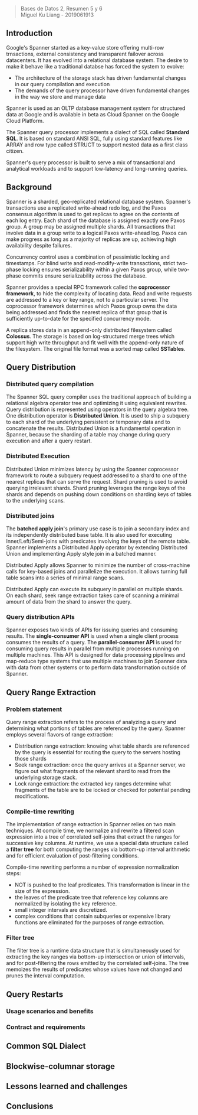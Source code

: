 > Bases de Datos 2, Resumen 5 y 6  
> Miguel Ku Liang - 2019061913

## Introduction

Google's Spanner started as a key-value store offering multi-row trnsactions, external consistency and transparent failover across datacenters. It has evolved into a relational database system. The desire to make it behave like a traditional databse has forced the system to evolve:
* The architecture of the storage stack has driven fundamental changes in our query compilation and execution
* The demands of the query processor have driven fundamental changes in the way we store and manage data

Spanner is used as an OLTP database management system for structured data at Google and is available in beta as Cloud Spanner on the Google Cloud Platform. 

The Spanner query processor implements a dialect of SQL called **Standard SQL**. It is based on standard ANSI SQL, fully using standard features like ARRAY and row type called STRUCT to support nested data as a first class citizen. 

Spanner's query processor is built to serve a mix of transactional and analytical workloads and to support low-latency and long-running queries.

## Background

Spanner is a sharded, geo-replicated relational database system. Spanner's transactions use a replicated write-ahead redo log, and the Paxos consensus algorithm is used to get replicas to agree on the contents of each log entry. Each shard of the database is assigned exactly one Paxos group. A group may be assigned multiple shards. All transactions that involve data in a group write to a logical Paxos write-ahead log. Paxos can make progress as long as a majority of replicas are up, achieving high availability despite failures.

Concurrency control uses a combination of pessimistic locking and timestamps. For blind write and read-modify-write transactions, strict two-phase locking ensures serializability within a given Paxos group, while two-phase commits ensure serializability across the database. 

Spanner provides a special RPC framework called the **coprocessor framework**, to hide the complexity of locating data. Read and write requests are addressed to a key or key range, not to a particular server. The coprocessor framework determines which Paxos group owns the data being addressed and finds the nearest replica of that group that is sufficiently up-to-date for the specified concurrency mode. 

A replica stores data in an append-only distributed filesystem called **Colossus**. The storage is based on log-structured merge trees which support high write throughput and fit well with the append-only nature of the filesystem. The original file format was a sorted map called **SSTables**.

## Query Distribution

### Distributed query compilation

The Spanner SQL query compiler uses the traditional approach of building a relational algebra operator tree and optimizing it using equivalent rewrites. Query distribution is represented using operators in the query algebra tree. One distribution operator is **Distributed Union**. It is used to ship a subquery to each shard of the underlying persistent or temporary data and to concatenate the results. Distributed Union is a fundamental operation in Spanner, because the sharding of a table may change during query execution and after a query restart.

### Distributed Execution

Distributed Union minimizes latency by using the Spanner coprocessor framework to route a subquery request addressed to a shard to one of the nearest replicas that can serve the request. Shard pruning is used to avoid querying irrelevant shards. Shard pruning leverages the range keys of the shards and depends on pushing down conditions on sharding keys of tables to the underlying scans.

### Distributed joins

The **batched apply join**'s primary use case is to join a secondary index and its independently distributed base table. It is also used for executing Inner/Left/Semi-joins with predicates involving the keys of the remote table. Spanner implements a Distributed Apply operator by extending Distributed Union and implementing Apply style join in a batched manner.

Distributed Apply allows Spanner to minimize the number of cross-machine calls for key-based joins and parallelize the execution. It allows turning full table scans into a series of minimal range scans.

Distributed Apply can execute its subquery in parallel on multiple shards. On each shard, seek range extraction takes care of scanning a minimal amount of data from the shard to answer the query.

### Query distribution APIs

Spanner exposes two kinds of APIs for issuing queries and consuming results. The **single-consumer API** is used when a single client process consumes the results of a query. The **parallel-consumer API** is used for consuming query results in parallel from multiple processes running on multiple machines. This API is designed for data processing pipelines and map-reduce type systems that use multiple machines to join Spanner data with data from other systems or to perform data transformation outside of Spanner.

## Query Range Extraction

### Problem statement

Query range extraction refers to the process of analyzing a query and determining what portions of tables are referenced by the query. Spanner employs several flavors of range extraction:
* Distribution range extraction: knowing what table shards are referenced by the query is essential for routing the query to the servers hosting those shards
* Seek range extraction: once the query arrives at a Spanner server, we figure out what fragments of the relevant shard to read from the underlying storage stack.
* Lock range extraction: the extracted key ranges determine what fragments of the table are to be locked or checked for potential pending modifications.

### Compile-time rewriting

The implementation of range extraction in Spanner relies on two main techniques. At compile time, we normalize and rewrite a filtered scan expression into a tree of correlated self-joins that extract the ranges for successive key columns. At runtime, we use a special data structure called a **filter tree** for both computing the ranges via bottom-up interval arithmetic and for efficient evaluation of post-filtering conditions. 

Compile-time rewriting performs a number of expression normalization steps:
* NOT is pushed to the leaf predicates. This transformation is linear in the size of the expression.
* the leaves of the predicate tree that reference key columns are normalized by isolating the key reference.
* small integer intervals are discretized.
* complex conditions that contain subqueries or expensive library functions are eliminated for the purposes of range extraction.

### Filter tree

The filter tree is a runtime data structure that is simultaneously used for extracting the key ranges via bottom-up intersection or union of intervals, and for post-filtering the rows emitted by the correlated self-joins. The tree memoizes the results of predicates whose values have not changed and prunes the interval computation.

## Query Restarts


### Usage scenarios and benefits


### Contract and requirements


## Common SQL Dialect


## Blockwise-columnar storage


## Lessons learned and challenges


## Conclusions